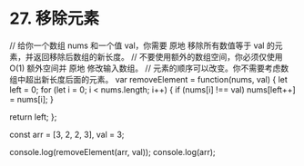 # 27. 移除元素

// 给你一个数组 nums 和一个值 val，你需要 原地 移除所有数值等于 val 的元素，并返回移除后数组的新长度。
// 不要使用额外的数组空间，你必须仅使用 O(1) 额外空间并 原地 修改输入数组。
// 元素的顺序可以改变。你不需要考虑数组中超出新长度后面的元素。
var removeElement = function(nums, val) {
  let left = 0;
  for (let i = 0; i < nums.length; i++) {
    if (nums[i] !== val) nums[left++] = nums[i];
  }

  return left;
};

const arr = [3, 2, 2, 3],
  val = 3;

console.log(removeElement(arr, val));
console.log(arr);
